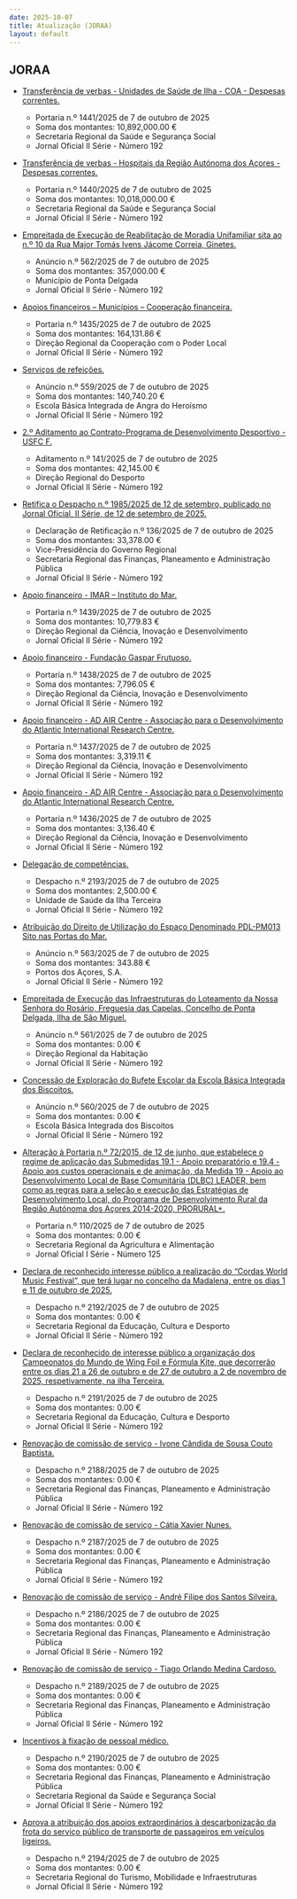 ```yaml
---
date: 2025-10-07
title: Atualização (JORAA)
layout: default
---
```

## JORAA

* [Transferência de verbas - Unidades de Saúde de Ilha - COA - Despesas correntes.](https://jo.azores.gov.pt/#/ato/cbadc592-4065-4a6d-9ed3-8c2eecdaff4d)
  * Portaria n.º 1441/2025 de 7 de outubro de 2025
  * Soma dos montantes: 10,892,000.00 €
  * Secretaria Regional da Saúde e Segurança Social
  * Jornal Oficial II Série - Número 192

* [Transferência de verbas - Hospitais da Região Autónoma dos Açores - Despesas correntes.](https://jo.azores.gov.pt/#/ato/d9eb6d95-5f0f-425d-a22e-689c7633340b)
  * Portaria n.º 1440/2025 de 7 de outubro de 2025
  * Soma dos montantes: 10,018,000.00 €
  * Secretaria Regional da Saúde e Segurança Social
  * Jornal Oficial II Série - Número 192

* [Empreitada de Execução de Reabilitação de Moradia Unifamiliar sita ao n.º 10 da Rua Major Tomás Ivens Jácome Correia, Ginetes.](https://jo.azores.gov.pt/#/ato/2190763d-2316-4ee7-bc11-e6ef07023f9f)
  * Anúncio n.º 562/2025 de 7 de outubro de 2025
  * Soma dos montantes: 357,000.00 €
  * Município de Ponta Delgada
  * Jornal Oficial II Série - Número 192

* [Apoios financeiros – Municípios – Cooperação financeira.](https://jo.azores.gov.pt/#/ato/4391be42-39b0-43bf-8872-e4e6f50d7c07)
  * Portaria n.º 1435/2025 de 7 de outubro de 2025
  * Soma dos montantes: 164,131.86 €
  * Direção Regional da Cooperação com o Poder Local
  * Jornal Oficial II Série - Número 192

* [Serviços de refeições.](https://jo.azores.gov.pt/#/ato/adefb858-0b38-437a-816e-60967f92fb88)
  * Anúncio n.º 559/2025 de 7 de outubro de 2025
  * Soma dos montantes: 140,740.20 €
  * Escola Básica Integrada de Angra do Heroísmo
  * Jornal Oficial II Série - Número 192

* [2.º Aditamento ao Contrato-Programa de Desenvolvimento Desportivo - USFC F.](https://jo.azores.gov.pt/#/ato/0c4c4aff-2943-4006-8d4c-65c463f29403)
  * Aditamento n.º 141/2025 de 7 de outubro de 2025
  * Soma dos montantes: 42,145.00 €
  * Direção Regional do Desporto
  * Jornal Oficial II Série - Número 192

* [Retifica o Despacho n.º 1985/2025 de 12 de setembro, publicado no Jornal Oficial, II Série, de 12 de setembro de 2025.](https://jo.azores.gov.pt/#/ato/0bd21160-80c6-4690-8d56-3570545a0dc6)
  * Declaração de Retificação n.º 136/2025 de 7 de outubro de 2025
  * Soma dos montantes: 33,378.00 €
  * Vice-Presidência do Governo Regional
  * Secretaria Regional das Finanças, Planeamento e Administração Pública
  * Jornal Oficial II Série - Número 192

* [Apoio financeiro - IMAR – Instituto do Mar.](https://jo.azores.gov.pt/#/ato/23dfba69-c807-4c2a-9347-384f07f5fcf2)
  * Portaria n.º 1439/2025 de 7 de outubro de 2025
  * Soma dos montantes: 10,779.83 €
  * Direção Regional da Ciência, Inovação e Desenvolvimento
  * Jornal Oficial II Série - Número 192

* [Apoio financeiro - Fundação Gaspar Frutuoso.](https://jo.azores.gov.pt/#/ato/ba423786-e614-46bc-b11a-8d6e985ba532)
  * Portaria n.º 1438/2025 de 7 de outubro de 2025
  * Soma dos montantes: 7,796.05 €
  * Direção Regional da Ciência, Inovação e Desenvolvimento
  * Jornal Oficial II Série - Número 192

* [Apoio financeiro - AD AIR Centre - Associação para o Desenvolvimento do Atlantic International Research Centre.](https://jo.azores.gov.pt/#/ato/e97d12c4-fc38-43d8-9d9b-e8f017ba4cc2)
  * Portaria n.º 1437/2025 de 7 de outubro de 2025
  * Soma dos montantes: 3,319.11 €
  * Direção Regional da Ciência, Inovação e Desenvolvimento
  * Jornal Oficial II Série - Número 192

* [Apoio financeiro - AD AIR Centre - Associação para o Desenvolvimento do Atlantic International Research Centre.](https://jo.azores.gov.pt/#/ato/9bc288a9-6bb1-4f82-99ad-d6b29d918d32)
  * Portaria n.º 1436/2025 de 7 de outubro de 2025
  * Soma dos montantes: 3,136.40 €
  * Direção Regional da Ciência, Inovação e Desenvolvimento
  * Jornal Oficial II Série - Número 192

* [Delegação de competências.](https://jo.azores.gov.pt/#/ato/07fb21ff-87f1-4d4d-8d88-fc1a6a782a32)
  * Despacho n.º 2193/2025 de 7 de outubro de 2025
  * Soma dos montantes: 2,500.00 €
  * Unidade de Saúde da Ilha Terceira
  * Jornal Oficial II Série - Número 192

* [Atribuição do Direito de Utilização do Espaço Denominado PDL-PM013 Sito nas Portas do Mar.](https://jo.azores.gov.pt/#/ato/1dca1de3-6874-4d0e-b914-c69e58a3c3c5)
  * Anúncio n.º 563/2025 de 7 de outubro de 2025
  * Soma dos montantes: 343.88 €
  * Portos dos Açores, S.A.
  * Jornal Oficial II Série - Número 192

* [Empreitada de Execução das Infraestruturas do Loteamento da Nossa Senhora do Rosário, Freguesia das Capelas, Concelho de Ponta Delgada, Ilha de São Miguel.](https://jo.azores.gov.pt/#/ato/901c4b72-5c38-4715-b594-8f3324a54691)
  * Anúncio n.º 561/2025 de 7 de outubro de 2025
  * Soma dos montantes: 0.00 €
  * Direção Regional da Habitação
  * Jornal Oficial II Série - Número 192

* [Concessão de Exploração do Bufete Escolar da Escola Básica Integrada dos Biscoitos.](https://jo.azores.gov.pt/#/ato/52f8f7b5-f800-4d84-b7eb-b56b1ff4246b)
  * Anúncio n.º 560/2025 de 7 de outubro de 2025
  * Soma dos montantes: 0.00 €
  * Escola Básica Integrada dos Biscoitos
  * Jornal Oficial II Série - Número 192

* [Alteração à Portaria n.º 72/2015, de 12 de junho, que estabelece o regime de aplicação das Submedidas 19.1 - Apoio preparatório e 19.4 - Apoio aos custos operacionais e de animação, da Medida 19 - Apoio ao Desenvolvimento Local de Base Comunitária (DLBC) LEADER, bem como as regras para a seleção e execução das Estratégias de Desenvolvimento Local, do Programa de Desenvolvimento Rural da Região Autónoma dos Açores 2014-2020, PRORURAL+.](https://jo.azores.gov.pt/#/ato/d0d92f97-e6cd-41b1-87d4-be34f5e69097)
  * Portaria n.º 110/2025 de 7 de outubro de 2025
  * Soma dos montantes: 0.00 €
  * Secretaria Regional da Agricultura e Alimentação
  * Jornal Oficial I Série - Número 125

* [Declara de reconhecido interesse público a realização do “Cordas World Music Festival”, que terá lugar no concelho da Madalena, entre os dias 1 e 11 de outubro de 2025.](https://jo.azores.gov.pt/#/ato/b60fc825-092c-4001-941e-df9b86d5f819)
  * Despacho n.º 2192/2025 de 7 de outubro de 2025
  * Soma dos montantes: 0.00 €
  * Secretaria Regional da Educação, Cultura e Desporto
  * Jornal Oficial II Série - Número 192

* [Declara de reconhecido de interesse público a organização dos Campeonatos do Mundo de Wing Foil e Fórmula Kite, que decorrerão entre os dias 21 a 26 de outubro e de 27 de outubro a 2 de novembro de 2025, respetivamente, na ilha Terceira.](https://jo.azores.gov.pt/#/ato/fbb8fc16-b520-442b-90a0-42ac3d7d5d62)
  * Despacho n.º 2191/2025 de 7 de outubro de 2025
  * Soma dos montantes: 0.00 €
  * Secretaria Regional da Educação, Cultura e Desporto
  * Jornal Oficial II Série - Número 192

* [Renovação de comissão de serviço - Ivone Cândida de Sousa Couto Baptista.](https://jo.azores.gov.pt/#/ato/b0d0bc46-6ece-4eba-87ae-ff160bd8f8bc)
  * Despacho n.º 2188/2025 de 7 de outubro de 2025
  * Soma dos montantes: 0.00 €
  * Secretaria Regional das Finanças, Planeamento e Administração Pública
  * Jornal Oficial II Série - Número 192

* [Renovação de comissão de serviço - Cátia Xavier Nunes.](https://jo.azores.gov.pt/#/ato/6e9366c1-507a-48d8-9c7c-54567b4ec372)
  * Despacho n.º 2187/2025 de 7 de outubro de 2025
  * Soma dos montantes: 0.00 €
  * Secretaria Regional das Finanças, Planeamento e Administração Pública
  * Jornal Oficial II Série - Número 192

* [Renovação de comissão de serviço - André Filipe dos Santos Silveira.](https://jo.azores.gov.pt/#/ato/fcfaf2e1-5beb-4bd5-968e-e087eac27e9b)
  * Despacho n.º 2186/2025 de 7 de outubro de 2025
  * Soma dos montantes: 0.00 €
  * Secretaria Regional das Finanças, Planeamento e Administração Pública
  * Jornal Oficial II Série - Número 192

* [Renovação de comissão de serviço - Tiago Orlando Medina Cardoso.](https://jo.azores.gov.pt/#/ato/af57ea22-032b-4f23-864e-1fe00108b42a)
  * Despacho n.º 2189/2025 de 7 de outubro de 2025
  * Soma dos montantes: 0.00 €
  * Secretaria Regional das Finanças, Planeamento e Administração Pública
  * Jornal Oficial II Série - Número 192

* [Incentivos à fixação de pessoal médico.](https://jo.azores.gov.pt/#/ato/cf3f9020-4627-49ed-a48e-8575f697dfd5)
  * Despacho n.º 2190/2025 de 7 de outubro de 2025
  * Soma dos montantes: 0.00 €
  * Secretaria Regional das Finanças, Planeamento e Administração Pública
  * Secretaria Regional da Saúde e Segurança Social
  * Jornal Oficial II Série - Número 192

* [Aprova a atribuição dos apoios extraordinários à descarbonização da frota do serviço público de transporte de passageiros em veículos ligeiros.](https://jo.azores.gov.pt/#/ato/c401cd33-19eb-4708-8f3b-bf06bcbed86d)
  * Despacho n.º 2194/2025 de 7 de outubro de 2025
  * Soma dos montantes: 0.00 €
  * Secretaria Regional do Turismo, Mobilidade e Infraestruturas
  * Jornal Oficial II Série - Número 192
